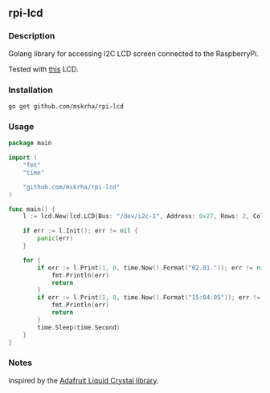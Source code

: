 ## rpi-lcd

### Description
Golang library for accessing I2C LCD screen connected to the RaspberryPi.

Tested with [this](https://www.banggood.com/IICI2C-1602-Yellow-Green-Backlight-LCD-Display-Module-For-Arduino-p-950728.html) LCD.

### Installation
`go get github.com/mskrha/rpi-lcd`

### Usage
```go
package main

import (
	"fmt"
	"time"

	"github.com/mskrha/rpi-lcd"
)

func main() {
	l := lcd.New(lcd.LCD{Bus: "/dev/i2c-1", Address: 0x27, Rows: 2, Cols: 16, Backlight: true})

	if err := l.Init(); err != nil {
		panic(err)
	}

	for {
		if err := l.Print(1, 0, time.Now().Format("02.01.")); err != nil {
			fmt.Println(err)
			return
		}
		if err := l.Print(1, 8, time.Now().Format("15:04:05")); err != nil {
			fmt.Println(err)
			return
		}
		time.Sleep(time.Second)
	}
}
```

### Notes
Inspired by the [Adafruit Liquid Crystal library](https://github.com/adafruit/Adafruit_LiquidCrystal).
